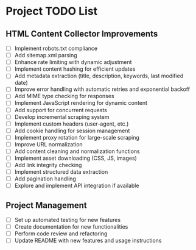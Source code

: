 # Project TODO List

## HTML Content Collector Improvements

- [ ] Implement robots.txt compliance
- [ ] Add sitemap.xml parsing
- [ ] Enhance rate limiting with dynamic adjustment
- [ ] Implement content hashing for efficient updates
- [ ] Add metadata extraction (title, description, keywords, last modified date)
- [ ] Improve error handling with automatic retries and exponential backoff
- [ ] Add MIME type checking for responses
- [ ] Implement JavaScript rendering for dynamic content
- [ ] Add support for concurrent requests
- [ ] Develop incremental scraping system
- [ ] Implement custom headers (user-agent, etc.)
- [ ] Add cookie handling for session management
- [ ] Implement proxy rotation for large-scale scraping
- [ ] Improve URL normalization
- [ ] Add content cleaning and normalization functions
- [ ] Implement asset downloading (CSS, JS, images)
- [ ] Add link integrity checking
- [ ] Implement structured data extraction
- [ ] Add pagination handling
- [ ] Explore and implement API integration if available

## Project Management

- [ ] Set up automated testing for new features
- [ ] Create documentation for new functionalities
- [ ] Perform code review and refactoring
- [ ] Update README with new features and usage instructions
